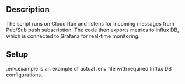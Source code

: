 ## Description

The script runs on Cloud Run and listens for incoming messages from Pub/Sub push subscription.
The code then exports metrics to Influx DB, which is connected to Grafana for real-time monitoring.

## Setup

.env.example is an example of actual .env file with required Influx DB configurations.
